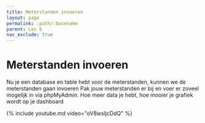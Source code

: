 ```yaml
---
title: Meterstanden invoeren
layout: page 
permalink: :path/:basename 
parent: Les 6 
nav_exclude: true
---
```


# Meterstanden invoeren

Nu je een database en table hebt voor de meterstanden, kunnen we de meterstanden gaan invoeren
Pak jouw meterstanden er bij en voer er zoveel mogelijk in via phpMyAdmin.
Hoe meer data je hebt, hoe mooier je grafiek wordt op je dashboard

{% include youtube.md video="oV8wsljcDdQ" %}









